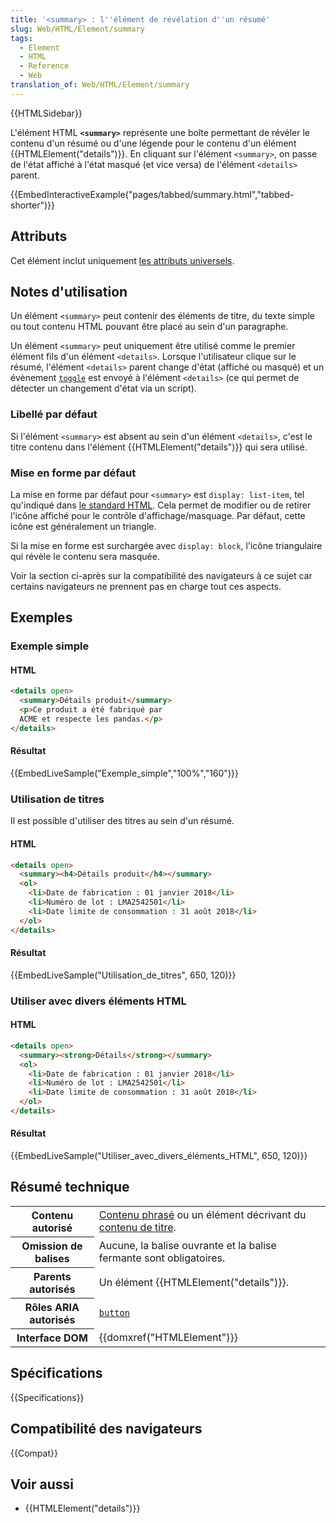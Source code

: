 ```yaml
---
title: '<summary> : l''élément de révélation d''un résumé'
slug: Web/HTML/Element/summary
tags:
  - Element
  - HTML
  - Reference
  - Web
translation_of: Web/HTML/Element/summary
---
```


{{HTMLSidebar}}

L'élément HTML **`<summary>`** représente une boîte permettant de révéler le contenu d'un résumé ou d'une légende pour le contenu d'un élément {{HTMLElement("details")}}. En cliquant sur l'élément `<summary>`, on passe de l'état affiché à l'état masqué (et vice versa) de l'élément `<details>` parent.

{{EmbedInteractiveExample("pages/tabbed/summary.html","tabbed-shorter")}}

## Attributs

Cet élément inclut uniquement [les attributs universels](/fr/docs/Web/HTML/Attributs_universels).

## Notes d'utilisation

Un élément `<summary>` peut contenir des éléments de titre, du texte simple ou tout contenu HTML pouvant être placé au sein d'un paragraphe.

Un élément `<summary>` peut uniquement être utilisé comme le premier élément fils d'un élément `<details>`. Lorsque l'utilisateur clique sur le résumé, l'élément `<details>` parent change d'état (affiché ou masqué) et un évènement [`toggle`](/fr/docs/Web/API/HTMLDetailsElement/toggle_event) est envoyé à l'élément `<details>` (ce qui permet de détecter un changement d'état via un script).

### Libellé par défaut

Si l'élément `<summary>` est absent au sein d'un élément `<details>`, c'est le titre contenu dans l'élément {{HTMLElement("details")}} qui sera utilisé.

### Mise en forme par défaut

La mise en forme par défaut pour `<summary>` est `display: list-item`, tel qu'indiqué dans [le standard HTML](https://html.spec.whatwg.org/multipage/rendering.html#the-details-and-summary-elements). Cela permet de modifier ou de retirer l'icône affiché pour le contrôle d'affichage/masquage. Par défaut, cette icône est généralement un triangle.

Si la mise en forme est surchargée avec `display: block`, l'icône triangulaire qui révèle le contenu sera masquée.

Voir la section ci-après sur la compatibilité des navigateurs à ce sujet car certains navigateurs ne prennent pas en charge tout ces aspects.

## Exemples

### Exemple simple

#### HTML

```html
<details open>
  <summary>Détails produit</summary>
  <p>Ce produit a été fabriqué par
  ACME et respecte les pandas.</p>
</details>
```

#### Résultat

{{EmbedLiveSample("Exemple_simple","100%","160")}}

### Utilisation de titres

Il est possible d'utiliser des titres au sein d'un résumé.

#### HTML

```html
<details open>
  <summary><h4>Détails produit</h4></summary>
  <ol>
    <li>Date de fabrication : 01 janvier 2018</li>
    <li>Numéro de lot : LMA2542501</li>
    <li>Date limite de consommation : 31 août 2018</li>
  </ol>
</details>
```

#### Résultat

{{EmbedLiveSample("Utilisation_de_titres", 650, 120)}}

### Utiliser avec divers éléments HTML

#### HTML

```html
<details open>
  <summary><strong>Détails</strong></summary>
  <ol>
    <li>Date de fabrication : 01 janvier 2018</li>
    <li>Numéro de lot : LMA2542501</li>
    <li>Date limite de consommation : 31 août 2018</li>
  </ol>
</details>
```

#### Résultat

{{EmbedLiveSample("Utiliser_avec_divers_éléments_HTML", 650, 120)}}

## Résumé technique

<table class="properties">
  <tbody>
    <tr>
      <th scope="row">Contenu autorisé</th>
      <td>
        <a href="/fr/docs/Web/HTML/Catégorie_de_contenu#Contenu_phras.C3.A9"
          >Contenu phrasé</a
        >
        ou un élément décrivant du
        <a href="/fr/docs/Web/HTML/Catégorie_de_contenu#Contenu_de_titre"
          >contenu de titre</a
        >.
      </td>
    </tr>
    <tr>
      <th scope="row">Omission de balises</th>
      <td>
        Aucune, la balise ouvrante et la balise fermante sont obligatoires.
      </td>
    </tr>
    <tr>
      <th scope="row">Parents autorisés</th>
      <td>Un élément {{HTMLElement("details")}}.</td>
    </tr>
    <tr>
      <th scope="row">Rôles ARIA autorisés</th>
      <td><code><a href="/fr/docs/Web/Accessibility/ARIA/Roles/button_role">button</a></code></td>
    </tr>
    <tr>
      <th scope="row">Interface DOM</th>
      <td>{{domxref("HTMLElement")}}</td>
    </tr>
  </tbody>
</table>

## Spécifications

{{Specifications}}

## Compatibilité des navigateurs

{{Compat}}

## Voir aussi

- {{HTMLElement("details")}}
